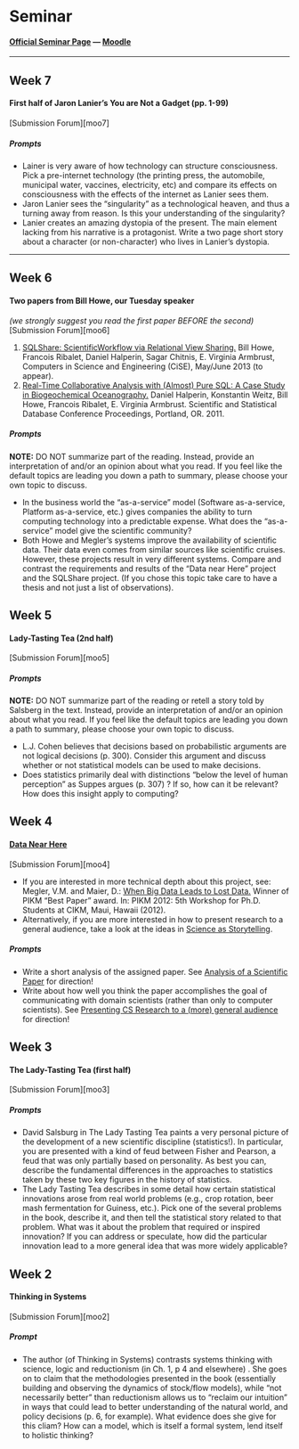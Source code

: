 Seminar
=======
#### [Official Seminar Page][sem-page] —  [Moodle][cpat-moodle]

***

## Week 7
#### First half of Jaron Lanier’s You are Not a Gadget (pp. 1-99)
[Submission Forum][moo7]

##### Prompts
* Lainer is very aware of how technology can structure consciousness. Pick a pre-internet technology (the printing press, the automobile, municipal water, vaccines, electricity, etc) and compare its effects on consciousness with the effects of the internet as Lanier sees them.
* Jaron Lanier sees the “singularity” as a technological heaven, and thus a turning away from reason. Is this your understanding of the singularity?
* Lanier creates an amazing dystopia of the present. The main element lacking from his narrative is a protagonist.  Write a two page short story about a character (or non-character) who lives in Lanier’s dystopia.


***

## Week 6
#### Two papers from Bill Howe, our Tuesday speaker 
*(we strongly suggest you read the first paper BEFORE the second)*
[Submission Forum][moo6]

1. [SQLShare: ScientificWorkflow via Relational View Sharing.][sqlshare1]  Bill Howe, Francois Ribalet, Daniel Halperin, Sagar Chitnis, E. Virginia Armbrust, Computers in Science and Engineering (CiSE), May/June 2013 (to appear).
2. [Real-Time Collaborative Analysis with (Almost) Pure SQL: A Case Study in Biogeochemical Oceanography.][sqlshare2]  Daniel Halperin, Konstantin Weitz, Bill Howe, Francois Ribalet, E. Virginia Armbrust.  Scientific and Statistical Database Conference Proceedings, Portland, OR.  2011.

##### Prompts
**NOTE:** DO NOT summarize part of the reading. Instead, provide an interpretation of and/or an opinion about what you read. If you feel like the default topics are leading you down a path to summary, please choose your own topic to discuss.

* In the business world the “as-a-service” model (Software as-a-service, Platform as-a-service, etc.) gives companies the ability to turn computing technology into a predictable expense. What does the “as-a-service” model give the scientific community?
* Both Howe and Megler’s systems improve the availability of scientific data. Their data even comes from similar sources like scientific cruises. However, these projects result in very different systems. Compare and contrast the requirements and results of the “Data near Here” project and the SQLShare project. (If you chose this topic take care to have a thesis and not just a list of observations).


## Week 5
#### Lady-Tasting Tea (2nd half)
[Submission Forum][moo5]

##### Prompts
**NOTE:** DO NOT summarize part of the reading or retell a story told by Salsberg in the text. Instead, provide an interpretation of and/or an opinion about what you read. If you feel like the default topics are leading you down a path to summary, please choose your own topic to discuss.

* L.J. Cohen believes that decisions based on probabilistic arguments are not logical decisions (p. 300).  Consider this argument and discuss whether or not statistical models can be used to make decisions.
* Does statistics primarily deal with distinctions “below the level of human perception” as Suppes argues (p. 307) ? If so, how can it be relevant? How does this insight apply to computing?

## Week 4
#### [Data Near Here][dnh]
[Submission Forum][moo4]

* If you are interested in more technical depth about this project, see:  Megler, V.M. and Maier, D.: [When Big Data Leads to Lost Data.][dnh2] Winner of PIKM “Best Paper” award. In: PIKM 2012: 5th Workshop for Ph.D. Students at CIKM, Maui, Hawaii (2012).
* Alternatively, if you are more interested in how to present research to a general audience, take a look at the ideas in [Science as Storytelling][scisto].

##### Prompts
* Write a short analysis of the assigned paper.  See [Analysis of a Scientific Paper][anacon] for direction!
* Write about how well you think the paper accomplishes the goal of communicating with domain scientists (rather than only to computer scientists). See [Presenting CS Research to a (more) general audience][anaexp] for direction!

## Week 3
#### The Lady-Tasting Tea (first half)
[Submission Forum][moo3]

##### Prompts
* David Salsburg in The Lady Tasting Tea paints a very personal picture of the development of a new scientific discipline (statistics!).  In particular, you are presented with a kind of feud between Fisher and Pearson, a feud that was only partially based on personality.  As best you can, describe the fundamental differences in the approaches to statistics taken by these two key figures in the history of statistics.
* The Lady Tasting Tea describes in some detail how certain statistical innovations arose from real world problems (e.g., crop rotation, beer mash fermentation for Guiness, etc.).  Pick one of the several  problems in the book, describe it, and then tell the statistical story related to that problem.    What was it about the problem that required or inspired innovation?   If you can address or speculate, how did the particular innovation lead to a more general idea that was more widely applicable?

## Week 2
#### Thinking in Systems
[Submission Forum][moo2]

##### Prompt
*  The author (of Thinking in Systems) contrasts systems thinking with science, logic and reductionism (in Ch. 1, p 4 and elsewhere) .  She goes on to claim that the methodologies presented in the book (essentially building and observing the dynamics of stock/flow models), while “not necessarily better” than reductionism allows us to “reclaim our intuition” in ways that could lead to better understanding of the natural world, and policy decisions  (p. 6, for example).  What evidence does she give for this cliam?  How can a model, which is itself a formal system, lend itself to holistic thinking?



<!--- Link Directory -->
[cpat-blog]: http://blogs.evergreen.edu/cpat
[cpat-moodle]: https://moodle.evergreen.edu/course/view.php?id=3105
[sem-page]: http://blogs.evergreen.edu/cpat/seminar/

<!--- Readings Links -->
  [dnh]: http://blogs.evergreen.edu/cpat/files/2013/04/CiSE_Megler_Maier.pdf
  [dnh2]: http://web.cecs.pdx.edu/~vmegler/p1.pdf
  [scisto]: http://blogs.evergreen.edu/cpat/files/2013/04/scienceAsStory4_2.pdf
  [anacon]: http://blogs.evergreen.edu/cpat/analysis-of-scientific-paper/
  [anaexp]: http://blogs.evergreen.edu/cpat/presenting-cs-research-to-a-general-audience/
  
  [sqlshare1]: http://blogs.evergreen.edu/cpat/files/2013/05/howe_cise.pdf
  [sqlshare2]: http://blogs.evergreen.edu/cpat/files/2013/05/halperin-howe_ssdbm.pdf
  
<!--- Moodle Submission Forums --
  [moo2]: https://moodle.evergreen.edu/mod/forum/view.php?id=84904
  [moo3]: https://moodle.evergreen.edu/mod/forum/view.php?id=88253
  [moo4]: https://moodle.evergreen.edu/mod/forum/view.php?id=88291
  [moo5]: https://moodle.evergreen.edu/mod/forum/view.php?id=88293
  [moo6]: https://moodle.evergreen.edu/mod/forum/view.php?id=90927
  [moo7]: https://moodle.evergreen.edu/mod/forum/view.php?id=88297
